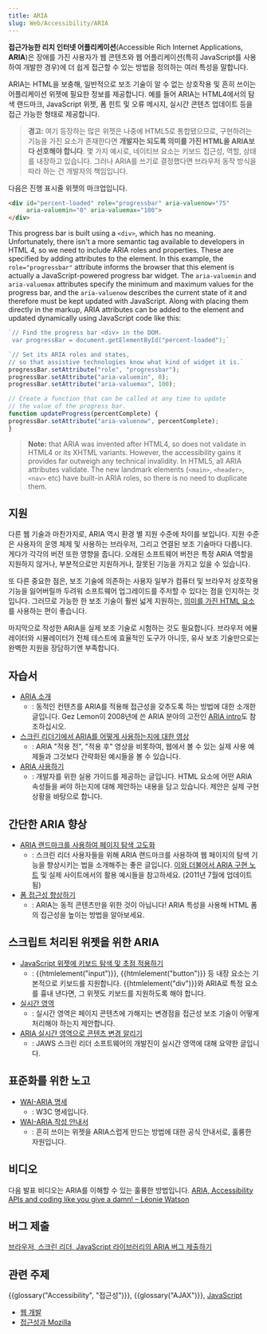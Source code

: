 ```yaml
---
title: ARIA
slug: Web/Accessibility/ARIA
---
```


**접근가능한 리치 인터넷 어플리케이션**(Accessible Rich Internet Applications, **ARIA**)은 장애를 가진 사용자가 웹 콘텐츠와 웹 어플리케이션(특히 JavaScript를 사용하여 개발한 경우)에 더 쉽게 접근할 수 있는 방법을 정의하는 여러 특성을 말합니다.

ARIA는 HTML을 보충해, 일반적으로 보조 기술이 알 수 없는 상호작용 및 흔히 쓰이는 어플리케이션 위젯에 필요한 정보를 제공합니다. 예를 들어 ARIA는 HTML4에서의 탐색 랜드마크, JavaScript 위젯, 폼 힌트 및 오류 메시지, 실시간 콘텐츠 업데이트 등을 접근 가능한 형태로 제공합니다.

> **경고:** 여기 등장하는 많은 위젯은 나중에 HTML5로 통합됐으므로, 구현하려는 기능을 가진 요소가 존재한다면 **개발자는 되도록 의미를 가진 HTML을 ARIA보다 선호해야 합니다**. 몇 가지 예시로, 네이티브 요소는 키보드 접근성, 역할, 상태를 내장하고 있습니다. 그러나 ARIA를 쓰기로 결정했다면 브라우저 동작 방식을 따라 하는 건 개발자의 책임입니다.

다음은 진행 표시줄 위젯의 마크업입니다.

```html
<div id="percent-loaded" role="progressbar" aria-valuenow="75"
     aria-valuemin="0" aria-valuemax="100">
</div>
```

This progress bar is built using a `<div>`, which has no meaning. Unfortunately, there isn't a more semantic tag available to developers in HTML 4, so we need to include ARIA roles and properties. These are specified by adding attributes to the element. In this example, the `role="progressbar"` attribute informs the browser that this element is actually a JavaScript-powered progress bar widget. The `aria-valuemin` and `aria-valuemax` attributes specify the minimum and maximum values for the progress bar, and the `aria-valuenow` describes the current state of it and therefore must be kept updated with JavaScript. Along with placing them directly in the markup, ARIA attributes can be added to the element and updated dynamically using JavaScript code like this:

```js
`// Find the progress bar <div> in the DOM.
 var progressBar = document.getElementById("percent-loaded");`

`// Set its ARIA roles and states,
// so that assistive technologies know what kind of widget it is.`
progressBar.setAttribute("role", "progressbar");
progressBar.setAttribute("aria-valuemin", 0);
progressBar.setAttribute("aria-valuemax", 100);

// Create a function that can be called at any time to update
// the value of the progress bar.
function updateProgress(percentComplete) {
progressBar.setAttribute("aria-valuenow", percentComplete);
}
```

> **Note:** that ARIA was invented after HTML4, so does not validate in HTML4 or its XHTML variants. However, the accessibility gains it provides far outweigh any technical invalidity. In HTML5, all ARIA attributes validate. The new landmark elements (`<main>`, `<header>`, `<nav>` etc) have built-in ARIA roles, so there is no need to duplicate them.

## 지원

다른 웹 기술과 마찬가지로, ARIA 역시 환경 별 지원 수준에 차이를 보입니다. 지원 수준은 사용자의 운영 체제 및 사용하는 브라우저, 그리고 연결된 보조 기술마다 다릅니다. 게다가 각각의 버전 또한 영향을 줍니다. 오래된 소프트웨어 버전은 특정 ARIA 역할을 지원하지 않거나, 부분적으로만 지원하거나, 잘못된 기능을 가지고 있을 수 있습니다.

또 다른 중요한 점은, 보조 기술에 의존하는 사용자 일부가 컴퓨터 및 브라우저 상호작용 기능을 잃어버릴까 두려워 소프트웨어 업그레이드를 주저할 수 있다는 점을 인지하는 것입니다. 그러므로 가능한 한 보조 기술이 훨씬 넓게 지원하는, [의미를 가진 HTML 요소](/ko/docs/Learn/Accessibility/HTML)를 사용하는 편이 좋습니다.

마지막으로 작성한 ARIA을 실제 보조 기술로 시험하는 것도 필요합니다. 브라우저 에뮬레이터와 시뮬레이터가 전체 테스트에 효율적인 도구가 아니듯, 유사 보조 기술만으로는 완벽한 지원을 장담하기엔 부족합니다.

## 자습서

- [ARIA 소개](/ko/docs/Web/Accessibility/An_overview_of_accessible_web_applications_and_widgets)
  - : 동적인 컨텐츠를 ARIA를 적용해 접근성을 갖추도록 하는 방법에 대한 소개한 글입니다. Gez Lemon이 2008년에 쓴 ARIA 분야의 고전인 <a class="external" href="http://dev.opera.com/articles/view/introduction-to-wai-aria/">ARIA intro</a>도 참조하십시오.
- [스크린 리더기에서 ARIA를 어떻게 사용하는지에 대한 영상](http://zomigi.com/blog/videos-of-screen-readers-using-aria-updated/)
  - : ARIA "적용 전", "적용 후" 영상을 비롯하여, 웹에서 볼 수 있는 실제 사용 예제들과 그것보다 간략화된 예시들을 볼 수 있습니다.
- [ARIA 사용하기](https://w3c.github.io/using-aria/)
  - : 개발자를 위한 실용 가이드를 제공하는 글입니다. HTML 요소에 어떤 ARIA 속성들을 써야 하는지에 대해 제안하는 내용을 담고 있습니다. 제안은 실제 구현 상황을 바탕으로 합니다.

## 간단한 ARIA 향상

- [ARIA 랜드마크를 사용하여 페이지 탐색 고도화](https://www.paciellogroup.com/blog/2013/02/using-wai-aria-landmarks-2013/)
  - : 스크린 리더 사용자들을 위해 ARIA 랜드마크를 사용하여 웹 페이지의 탐색 기능을 향상시키는 법을 소개해주는 좋은 글입니다. [이와 더불어서 ARIA 구현 노트](http://www.paciellogroup.com/blog/2011/07/html5-accessibility-chops-aria-landmark-support/) 및 실제 사이트에서의 활용 예시들을 참고하세요. (2011년 7월에 업데이트됨)
- [폼 접근성 향상하기](/ko/docs/ARIA/forms)
  - : ARIA는 동적 콘텐츠만을 위한 것이 아닙니다! ARIA 특성을 사용해 HTML 폼의 접근성을 높이는 방법을 알아보세요.

## 스크립트 처리된 위젯을 위한 ARIA

- [JavaScript 위젯에 키보드 탐색 및 초점 적용하기](/ko/docs/Web/Accessibility/Keyboard-navigable_JavaScript_widgets)
  - : {{htmlelement("input")}}, {{htmlelement("button")}} 등 내장 요소는 기본적으로 키보드를 지원합니다. {{htmlelement("div")}}와 ARIA로 특정 요소를 흉내 낸다면, 그 위젯도 키보드를 지원하도록 해야 합니다.
- [실시간 영역](/ko/docs/Web/Accessibility/ARIA/ARIA_Live_Regions)
  - : 실시간 영역은 페이지 콘텐츠에 가해지는 변경점을 접근성 보조 기술이 어떻게 처리해야 하는지 제안합니다.
- [ARIA 실시간 영역으로 콘텐츠 변경 알리기](https://www.freedomscientific.com/SurfsUp/AriaLiveRegions.htm)
  - : JAWS 스크린 리더 소프트웨어의 개발진이 실시간 영역에 대해 요약한 글입니다.

## 표준화를 위한 노고

- [WAI-ARIA 명세](https://www.w3.org/TR/wai-aria-1.1/)
  - : W3C 명세입니다.
- [WAI-ARIA 작성 안내서](https://www.w3.org/TR/wai-aria-practices-1.1/)
  - : 흔히 쓰이는 위젯을 ARIA스럽게 만드는 방법에 대한 공식 안내서로, 훌륭한 자원입니다.

## 비디오

다음 발표 비디오는 ARIA를 이해할 수 있는 훌륭한 방법입니다. [ARIA, Accessibility APIs and coding like you give a damn! – Léonie Watson](https://www.youtube.com/watch?v=qdB8SRhqvFc)

## 버그 제출

[브라우저, 스크린 리더, JavaScript 라이브러리의 ARIA 버그 제출하기](/en/Accessibility/ARIA/How_to_file_ARIA-related_bugs)

## 관련 주제

{{glossary("Accessibility", "접근성")}}, {{glossary("AJAX")}}, [JavaScript](/ko/docs/JavaScript)

- [웹 개발](/ko/docs/Web/Guide)
- [접근성과 Mozilla](/ko/docs/Mozilla/Accessibility)
